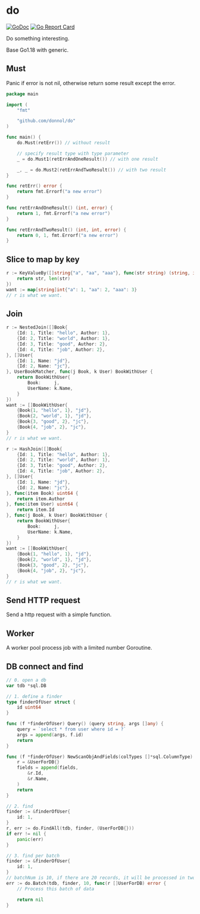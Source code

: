 # do

[![GoDoc](https://pkg.go.dev/badge/github.com/donnol/do)](https://pkg.go.dev/github.com/donnol/do) [![Go Report Card](https://goreportcard.com/badge/github.com/donnol/do)](https://goreportcard.com/report/github.com/donnol/do)

Do something interesting.

Base Go1.18 with generic.

## Must

Panic if error is not nil, otherwise return some result except the error.

```go
package main

import (
	"fmt"

	"github.com/donnol/do"
)

func main() {
	do.Must(retErr()) // without result

	// specify result type with type parameter
	_ = do.Must1(retErrAndOneResult()) // with one result

	_, _ = do.Must2(retErrAndTwoResult()) // with two result
}

func retErr() error {
	return fmt.Errorf("a new error")
}

func retErrAndOneResult() (int, error) {
	return 1, fmt.Errorf("a new error")
}

func retErrAndTwoResult() (int, int, error) {
	return 0, 1, fmt.Errorf("a new error")
}
```

## Slice to map by key

```go
r := KeyValueBy([]string{"a", "aa", "aaa"}, func(str string) (string, int) {
	return str, len(str)
})
want := map[string]int{"a": 1, "aa": 2, "aaa": 3}
// r is what we want.
```

## Join

```go
r := NestedJoin([]Book{
	{Id: 1, Title: "hello", Author: 1},
	{Id: 2, Title: "world", Author: 1},
	{Id: 3, Title: "good", Author: 2},
	{Id: 4, Title: "job", Author: 2},
}, []User{
	{Id: 1, Name: "jd"},
	{Id: 2, Name: "jc"},
}, UserBookMatcher, func(j Book, k User) BookWithUser {
	return BookWithUser{
		Book:     j,
		UserName: k.Name,
	}
})
want := []BookWithUser{
	{Book{1, "hello", 1}, "jd"},
	{Book{2, "world", 1}, "jd"},
	{Book{3, "good", 2}, "jc"},
	{Book{4, "job", 2}, "jc"},
}
// r is what we want.
```

```go
r := HashJoin([]Book{
	{Id: 1, Title: "hello", Author: 1},
	{Id: 2, Title: "world", Author: 1},
	{Id: 3, Title: "good", Author: 2},
	{Id: 4, Title: "job", Author: 2},
}, []User{
	{Id: 1, Name: "jd"},
	{Id: 2, Name: "jc"},
}, func(item Book) uint64 {
	return item.Author
}, func(item User) uint64 {
	return item.Id
}, func(j Book, k User) BookWithUser {
	return BookWithUser{
		Book:     j,
		UserName: k.Name,
	}
})
want := []BookWithUser{
	{Book{1, "hello", 1}, "jd"},
	{Book{2, "world", 1}, "jd"},
	{Book{3, "good", 2}, "jc"},
	{Book{4, "job", 2}, "jc"},
}
// r is what we want.
```

## Send HTTP request

Send a http request with a simple function.

## Worker

A worker pool process job with a limited number Goroutine.

## DB connect and find

```go
// 0. open a db
var tdb *sql.DB

// 1. define a finder
type finderOfUser struct {
	id uint64
}

func (f *finderOfUser) Query() (query string, args []any) {
	query = `select * from user where id = ?`
	args = append(args, f.id)
	return
}

func (f *finderOfUser) NewScanObjAndFields(colTypes []*sql.ColumnType) (r *UserForDB, fields []any) {
	r = &UserForDB{}
	fields = append(fields,
		&r.Id,
		&r.Name,
	)
	return
}

// 2. find
finder := &finderOfUser{
	id: 1,
}
r, err := do.FindAll(tdb, finder, (UserForDB{}))
if err != nil {
	panic(err)
}

// 3. find per batch
finder := &finderOfUser{
	id: 1,
}
// batchNum is 10, if there are 20 records, it will be processed in two parts
err := do.Batch(tdb, finder, 10, func(r []UserForDB) error {
	// Process this batch of data

	return nil
}
```
